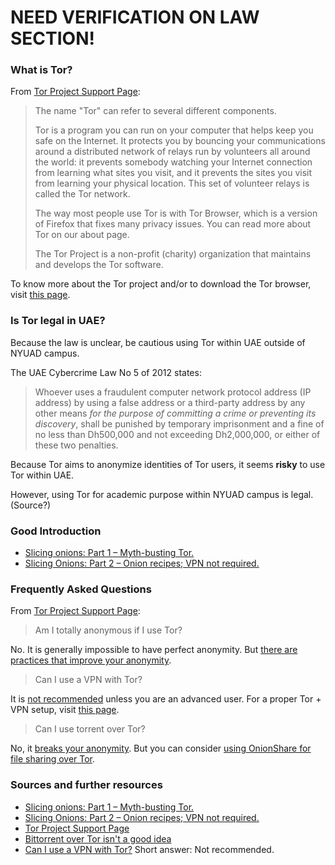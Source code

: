 # NEED VERIFICATION ON LAW SECTION!


### What is Tor?
From [Tor Project Support Page](https://support.torproject.org/):
> The name "Tor" can refer to several different components.
>
>Tor is a program you can run on your computer that helps keep you safe on the Internet. It protects you by bouncing your communications around a distributed network of relays run by volunteers all around the world: it prevents somebody watching your Internet connection from learning what sites you visit, and it prevents the sites you visit from learning your physical location. This set of volunteer relays is called the Tor network.
>
>The way most people use Tor is with Tor Browser, which is a version of Firefox that fixes many privacy issues. You can read more about Tor on our about page.
>
>The Tor Project is a non-profit (charity) organization that maintains and develops the Tor software.

To know more about the Tor project and/or to download the Tor browser, visit [this page](https://www.torproject.org/).


### Is Tor legal in UAE?

Because the law is unclear, be cautious using Tor within UAE outside of NYUAD campus.

The UAE Cybercrime Law No 5 of 2012 states:
> Whoever uses a fraudulent computer network protocol address (IP address) by using a false address or a third-party address by any other means *for the purpose of committing a crime or preventing its discovery*, shall be punished by temporary imprisonment and a fine of no less than Dh500,000 and not exceeding Dh2,000,000, or either of these two penalties. 

Because Tor aims to anonymize identities of Tor users, it seems **risky** to use Tor within UAE.

However, using Tor for academic purpose within NYUAD campus is legal. (Source?)





### Good Introduction
- [Slicing onions: Part 1 – Myth-busting Tor.](https://write.privacytools.io/my-thoughts-on-security/slicing-onions-part-1-myth-busting-tor)
- [Slicing Onions: Part 2 – Onion recipes; VPN not required.](https://write.privacytools.io/my-thoughts-on-security/slicing-onions-part-2-onion-recipes-vpn-not-required)


### Frequently Asked Questions
From [Tor Project Support Page](https://support.torproject.org/):
> Am I totally anonymous if I use Tor?

No. It is generally impossible to have perfect anonymity. But [there are practices that improve your anonymity](https://support.torproject.org/#staying-anonymous).

> Can I use a VPN with Tor?

It is [not recommended](https://support.torproject.org/#faq-5) unless you are an advanced user. For a proper Tor + VPN setup, visit [this page](https://trac.torproject.org/projects/tor/wiki/doc/TorPlusVPN).

> Can I use torrent over Tor?

No, it [breaks your anonymity](https://blog.torproject.org/bittorrent-over-tor-isnt-good-idea). But you can consider [using OnionShare for file sharing over Tor](https://support.torproject.org/misc/misc-12/).


### Sources and further resources
- [Slicing onions: Part 1 – Myth-busting Tor.](https://write.privacytools.io/my-thoughts-on-security/slicing-onions-part-1-myth-busting-tor)
- [Slicing Onions: Part 2 – Onion recipes; VPN not required.](https://write.privacytools.io/my-thoughts-on-security/slicing-onions-part-2-onion-recipes-vpn-not-required)
- [Tor Project Support Page](https://support.torproject.org/)
- [Bittorrent over Tor isn't a good idea](https://blog.torproject.org/bittorrent-over-tor-isnt-good-idea)
- [Can I use a VPN with Tor?](https://support.torproject.org/#faq-5) Short answer: Not recommended.